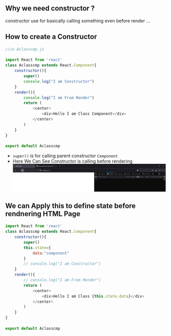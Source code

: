 ## Why we need constructor ?
constructor use for basically calling something even before render ...

## How to create a Constructor 
```js
//in Aclasscmp.js

import React from 'react'
class Aclasscmp extends React.Component{
    constructor(){
        super()
        console.log("I am Constructor")
    }
    render(){
        console.log("I am From Render")
        return (
            <center>
                <div>Hello I am Class Component</div>   
            </center>
        )
    }
}

export default Aclasscmp
```
* `super()` is for calling parent constructor `Component`
* Here We Can See Constructor is calling before rendering 
![](https://github.com/itzsnehasis/Reactjs/blob/main/Gallery/H1MMi03Fd9.gif)

## We can Apply this to define state before rendnering HTML Page

```js
import React from 'react'
class Aclasscmp extends React.Component{
    constructor(){
        super()
        this.state={
            data:"component"
        }
        // console.log("I am Constructor")
    }
    render(){
        // console.log("I am From Render")
        return (
            <center>
                <div>Hello I am Class {this.state.data}</div>   
            </center>
        )
    }
}

export default Aclasscmp
```

